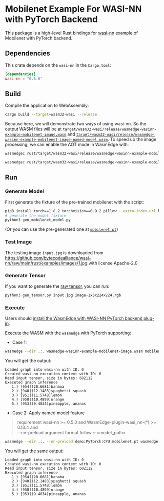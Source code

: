 # Mobilenet Example For WASI-NN with PyTorch Backend

This package is a high-level Rust bindings for [wasi-nn] example of Mobilenet with PyTorch backend.

[wasi-nn]: https://github.com/WebAssembly/wasi-nn

## Dependencies

This crate depends on the `wasi-nn` in the `Cargo.toml`:

```toml
[dependencies]
wasi-nn = "0.6.0"
```

## Build

Compile the application to WebAssembly:

```bash
cargo build --target=wasm32-wasi --release
```

Because here, we will demonstrate two ways of using wasi-nn. So the output WASM files will be at [`target/wasm32-wasi/release/wasmedge-wasinn-example-mobilenet-image.wasm`](wasmedge-wasinn-example-mobilenet-image.wasm) and [`target/wasm32-wasi/release/wasmedge-wasinn-example-mobilenet-image-named-model.wasm`](wasmedge-wasinn-example-mobilenet-image-named-model.wasm).
To speed up the image processing, we can enable the AOT mode in WasmEdge with:

```bash
wasmedgec rust/target/wasm32-wasi/release/wasmedge-wasinn-example-mobilenet-image.wasm wasmedge-wasinn-example-mobilenet-image-aot.wasm

wasmedgec rust/target/wasm32-wasi/release/wasmedge-wasinn-example-mobilenet-image-named-model.wasm wasmedge-wasinn-example-mobilenet-image-named-model-aot.wasm
```

## Run

### Generate Model

First generate the fixture of the pre-trained mobilenet with the script:

```bash
pip3 install torch==1.8.2 torchvision==0.9.2 pillow --extra-index-url https://download.pytorch.org/whl/lts/1.8/cpu
# generate the model fixture
python3 gen_mobilenet_model.py
```

(Or you can use the pre-generated one at [`mobilenet.pt`](mobilenet.pt))

### Test Image

The testing image `input.jpg` is downloaded from <https://github.com/bytecodealliance/wasi-nn/raw/main/rust/examples/images/1.jpg> with license Apache-2.0

### Generate Tensor

If you want to generate the [raw tensor](image-1x3x224x224.rgb), you can run:

```bash
python3 gen_tensor.py input.jpg image-1x3x224x224.rgb
```

### Execute

Users should [install the WasmEdge with WASI-NN PyTorch backend plug-in](https://wasmedge.org/docs/start/install#wasi-nn-plug-in-with-pytorch-backend).

Execute the WASM with the `wasmedge` with PyTorch supporting:

- Case 1:

```bash
wasmedge --dir .:. wasmedge-wasinn-example-mobilenet-image.wasm mobilenet.pt input.jpg
```

You will get the output:

```console
Loaded graph into wasi-nn with ID: 0
Created wasi-nn execution context with ID: 0
Read input tensor, size in bytes: 602112
Executed graph inference
   1.) [954](20.6681)banana
   2.) [940](12.1483)spaghetti squash
   3.) [951](11.5748)lemon
   4.) [950](10.4899)orange
   5.) [953](9.4834)pineapple, ananas
```

- Case 2: Apply named model feature
> requirement wasi-nn >= 0.5.0 and WasmEdge-plugin-wasi_nn-(*) >= 0.13.4 and  
> --nn-preload argument format follow <name>:<encoding>:<target>:<model_path>

```bash
wasmedge --dir .:. --nn-preload demo:PyTorch:CPU:mobilenet.pt wasmedge-wasinn-example-mobilenet-image-named-model.wasm demo input.jpg
```

You will get the same output:

```console
Loaded graph into wasi-nn with ID: 0
Created wasi-nn execution context with ID: 0
Read input tensor, size in bytes: 602112
Executed graph inference
   1.) [954](20.6681)banana
   2.) [940](12.1483)spaghetti squash
   3.) [951](11.5748)lemon
   4.) [950](10.4899)orange
   5.) [953](9.4834)pineapple, ananas
```
